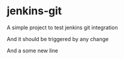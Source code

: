 # jenkins-git

A simple project to test jenkins git integration

And it should be triggered by any change

And a some new line
